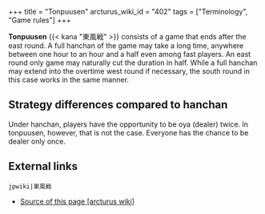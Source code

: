 +++
title = "Tonpuusen"
arcturus_wiki_id = "402"
tags = ["Terminology", "Game rules"]
+++

**Tonpuusen** {{< kana "東風戦" >}} consists of a game that ends after the east round. A full
hanchan of the game may take a long time, anywhere between one hour to an hour and a half even among
fast players. An east round only game may naturally cut the duration in half. While a full hanchan
may extend into the overtime west round if necessary, the south round in this case works in the same
manner.

## Strategy differences compared to hanchan

Under hanchan, players have the opportunity to be oya (dealer) twice. In tonpuusen, however, that is
not the case. Everyone has the chance to be dealer only once.

## External links

`jpwiki|東風戦`

- [Source of this page [arcturus wiki]](http://arcturus.su/wiki/Tonpuusen)
